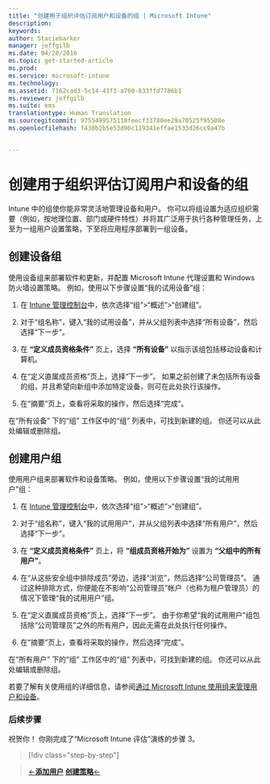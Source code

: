 ```yaml
---
title: "创建用于组织评估订阅用户和设备的组 | Microsoft Intune"
description: 
keywords: 
author: Staciebarker
manager: jeffgilb
ms.date: 04/28/2016
ms.topic: get-started-article
ms.prod: 
ms.service: microsoft-intune
ms.technology: 
ms.assetid: 7162cad3-5c14-43f3-a760-833ffd7786b1
ms.reviewer: jeffgilb
ms.suite: ems
translationtype: Human Translation
ms.sourcegitcommit: 9755499575118feecf33780ee29a70525f95508e
ms.openlocfilehash: f438b2b5e53d9bc119341effae1533d26cc9a47b


---
```


# 创建用于组织评估订阅用户和设备的组
Intune 中的组使你能非常灵活地管理设备和用户。 你可以将组设置为适应组织需要（例如，按地理位置、部门或硬件特性）并将其广泛用于执行各种管理任务，上至为一组用户设置策略，下至将应用程序部署到一组设备。

## 创建设备组
使用设备组来部署软件和更新，并配置 Microsoft Intune 代理设置和 Windows 防火墙设置策略。 例如，使用以下步骤设置“我的试用设备”组：

1.  在 [Intune 管理控制台](https://manage.microsoft.com/)中，依次选择“组”&gt;“概述”&gt;“创建组”。

2.  对于“组名称”，键入“我的试用设备”，并从父组列表中选择“所有设备”，然后选择“下一步”。

3.  在 **“定义成员资格条件”** 页上，选择 **“所有设备”** 以指示该组包括移动设备和计算机。

4.  在“定义直属成员资格”页上，选择“下一步”。 如果之前创建了未包括所有设备的组，并且希望向新组中添加特定设备，则可在此处执行该操作。

5.  在“摘要”页上，查看将采取的操作，然后选择“完成”。

在“所有设备”  下的“组”  工作区中的“组” 列表中，可找到新建的组。 你还可以从此处编辑或删除组。

## 创建用户组
使用用户组来部署软件和设备策略。 例如，使用以下步骤设置“我的试用用户”组：

1.  在 [Intune 管理控制台](https://manage.microsoft.com/)中，依次选择“组”&gt;“概述”&gt;“创建组”。

2.  对于“组名称”，键入“我的试用用户”，并从父组列表中选择“所有用户”，然后选择“下一步”。

3.  在 **“定义成员资格条件”** 页上，将 **“组成员资格开始为”** 设置为 **“父组中的所有用户”**。

4.  在“从这些安全组中排除成员”旁边，选择“浏览”，然后选择“公司管理员”。 通过这种排除方式，你便能在不影响“公司管理员”帐户（也称为租户管理员）的情况下管理“我的试用用户”组。

5.  在“定义直属成员资格”页上，选择“下一步”。 由于你希望“我的试用用户”组包括除“公司管理员”之外的所有用户，因此无需在此处执行任何操作。

6.  在“摘要”页上，查看将采取的操作，然后选择“完成”。

在“所有用户”  下的“组”  工作区中的“组” 列表中，可找到新建的组。 你还可以从此处编辑或删除组。

若要了解有关使用组的详细信息，请参阅[通过 Microsoft Intune 使用组来管理用户和设备](/Intune/Deploy-Use/use-groups-to-manage-users-and-devices-with-microsoft-intune)。

### 后续步骤
祝贺你！ 你刚完成了“Microsoft Intune 评估”演练的步骤 3。

>[!div class="step-by-step"]

>[&larr;**添加用户**](.\get-started-with-a-30-day-trial-of-microsoft-intune-step-2.md)     [**创建策略**&larr;](.\get-started-with-a-30-day-trial-of-microsoft-intune-step-4.md)  



<!--HONumber=Jun16_HO4-->


